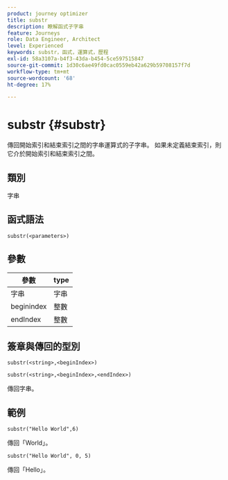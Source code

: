 ```yaml
---
product: journey optimizer
title: substr
description: 瞭解函式子字串
feature: Journeys
role: Data Engineer, Architect
level: Experienced
keywords: substr，函式，運算式，歷程
exl-id: 58a3107a-b4f3-43da-b454-5ce597515847
source-git-commit: 1d30c6ae49fd0cac0559eb42a629b59708157f7d
workflow-type: tm+mt
source-wordcount: '68'
ht-degree: 17%

---
```


# substr {#substr}

傳回開始索引和結束索引之間的字串運算式的子字串。 如果未定義結束索引，則它介於開始索引和結束索引之間。

## 類別

字串

## 函式語法

`substr(<parameters>)`

## 參數

| 參數 | type |
|-------------|----------|
| 字串 | 字串 |
| beginindex | 整數 |
| endIndex | 整數 |

## 簽章與傳回的型別

`substr(<string>,<beginIndex>)`

`substr(<string>,<beginIndex>,<endIndex>)`

傳回字串。

## 範例

`substr("Hello World",6)`

傳回「World」。

`substr("Hello World", 0, 5)`

傳回「Hello」。
